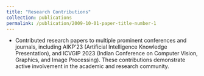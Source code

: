 ```yaml
---
title: "Research Contributions"
collection: publications
permalink: /publication/2009-10-01-paper-title-number-1
---
```

- Contributed research papers to multiple prominent conferences and journals, including AIKP’23 (Artificial Intelligence Knowledge Presentation), and ICVGIP 2023 (Indian Conference on Computer Vision, Graphics, and Image Processing). These contributions demonstrate active involvement in the academic and research community.
